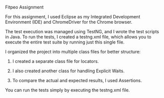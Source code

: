 Fitpeo Assignment

For this assignment, I used Eclipse as my Integrated Development Environment (IDE) and ChromeDriver for the Chrome browser.

The test execution was managed using TestNG, and I wrote the test scripts in Java. To run the tests, I created a testng.xml file, which allows you to execute the entire test suite by running just this single file.

I organized the project into multiple class files for better structure:

1) I created a separate class file for locators.

2) I also created another class for handling Explicit Waits.

3) To compare the actual and expected results, I used Assertions.

You can run the tests simply by executing the testng.xml file.

